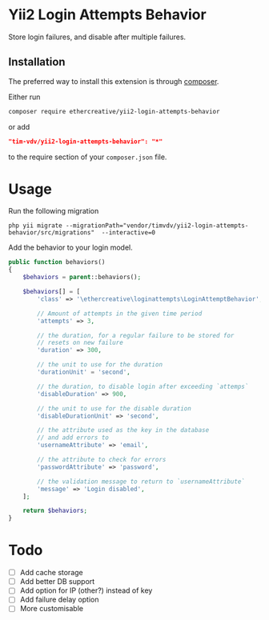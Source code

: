 Yii2 Login Attempts Behavior
========================

Store login failures, and disable after multiple failures.

Installation
------------
The preferred way to install this extension is through [composer](http://getcomposer.org/download/).

Either run
```sh
composer require ethercreative/yii2-login-attempts-behavior
```
or add
```json
"tim-vdv/yii2-login-attempts-behavior": "*"
```
to the require section of your `composer.json` file.

Usage
=====
Run the following migration

    php yii migrate --migrationPath="vendor/timvdv/yii2-login-attempts-behavior/src/migrations"  --interactive=0

Add the behavior to your login model.

```php
public function behaviors()
{
    $behaviors = parent::behaviors();

    $behaviors[] = [
        'class' => '\ethercreative\loginattempts\LoginAttemptBehavior',

        // Amount of attempts in the given time period
        'attempts' => 3,

        // the duration, for a regular failure to be stored for
        // resets on new failure
        'duration' => 300,

        // the unit to use for the duration
        'durationUnit' = 'second',

        // the duration, to disable login after exceeding `attemps`
        'disableDuration' => 900,

        // the unit to use for the disable duration
        'disableDurationUnit' => 'second',

        // the attribute used as the key in the database
        // and add errors to
        'usernameAttribute' => 'email',

        // the attribute to check for errors
        'passwordAttribute' => 'password',

        // the validation message to return to `usernameAttribute`
        'message' => 'Login disabled',
    ];

    return $behaviors;
}
```

Todo
====

- [ ] Add cache storage
- [ ] Add better DB support
- [ ] Add option for IP (other?) instead of key
- [ ] Add failure delay option
- [ ] More customisable

